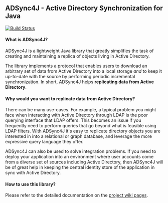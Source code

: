 ## ADSync4J - Active Directory Synchronization for Java

[![Build Status](https://travis-ci.org/zagyi/adsync4j.png?branch=develop)](https://travis-ci.org/zagyi/adsync4j)

#### What is ADSync4J?
ADSync4J is a lightweight Java library that greatly simplifies the task of creating and maintaining a replica of objects living in Active Directory.

The library implements a protocol that enables users to download an arbitrary set of data from Active Directory into a local storage *and* to keep it up-to-date with the source by performing periodic incremental synchronization. In short, ADSync4J helps **replicating data from Active Directory**.

#### Why would you want to replicate data from Active Directory?
There can be many use-cases. For example, a typical problem you might face when interacting with Active Directory through LDAP is the poor querying interface that LDAP offers. This becomes an issue if you frequently need to perform queries that go beyond what is feasible using LDAP filters. With ADSync4J it's easy to replicate directory objects you are interested in into a relational or graph database, and leverage the more expressive query language they offer.

ADSync4J can also be used to solve integration problems. If you need to deploy your application into an environment where user accounts come from a diverse set of sources including Active Directory, then ADSync4J will be of great help in keeping the central identity store of the application in sync with Active Directory.

#### How to use this library?
Please refer to the detailed documentation on the [project wiki pages](https://github.com/zagyi/adsync4j/wiki).
